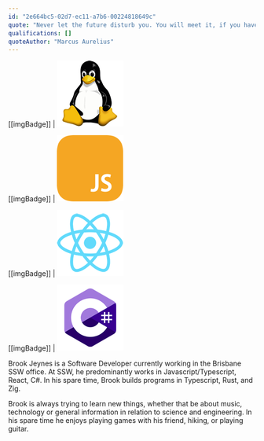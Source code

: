 ```yaml
---
id: "2e664bc5-02d7-ec11-a7b6-00224818649c"
quote: "Never let the future disturb you. You will meet it, if you have to, with the same weapons of reason which today arm you against the present."
qualifications: []
quoteAuthor: "Marcus Aurelius"
---
```


[[imgBadge]]
| ![Linux](../badges/Developer-linux.png)

[[imgBadge]]
| ![JS](../badges/Developer-js.png)

[[imgBadge]]
| ![React](../badges/Developer-react.png)

[[imgBadge]]
| ![C#](../badges/Developer-c-sharp.png)

Brook Jeynes is a Software Developer currently working in the Brisbane SSW office. At SSW, he predominantly works in Javascript/Typescript, React, C#. In his spare time, Brook builds programs in Typescript, Rust, and Zig.

Brook is always trying to learn new things, whether that be about music, technology or general information in relation to science and engineering. In his spare time he enjoys playing games with his friend, hiking, or playing guitar.
